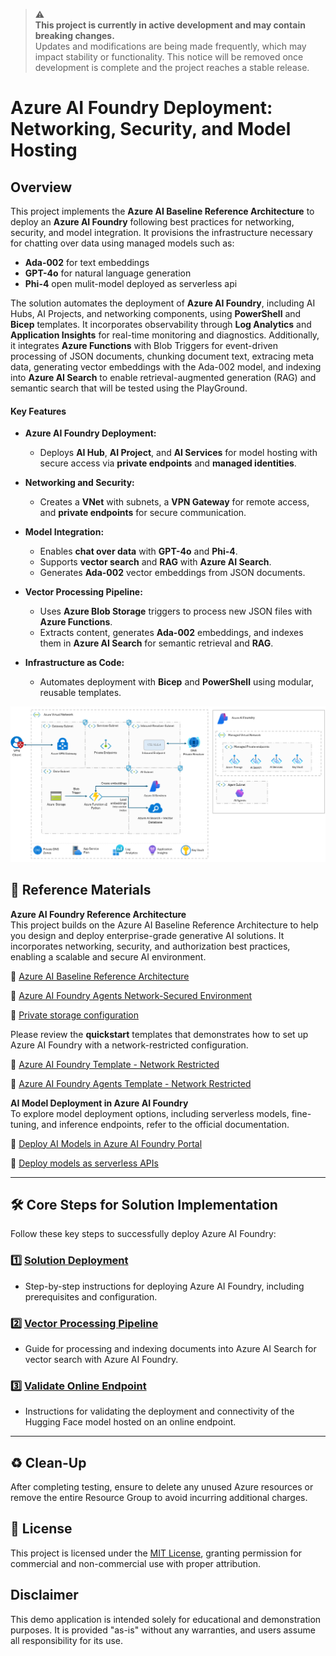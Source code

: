 > ⚠️  
> **This project is currently in active development and may contain breaking changes.**  
> Updates and modifications are being made frequently, which may impact stability or functionality. This notice will be removed once development is complete and the project reaches a stable release.  

# Azure AI Foundry Deployment: Networking, Security, and Model Hosting  

## Overview  

This project implements the **Azure AI Baseline Reference Architecture** to deploy an **Azure AI Foundry** following best practices for networking, security, and model integration. It provisions the infrastructure necessary for chatting over data using managed models such as:  
- **Ada-002** for text embeddings  
- **GPT-4o** for natural language generation  
- **Phi-4** open mulit-model deployed as serverless api  


The solution automates the deployment of **Azure AI Foundry**, including AI Hubs, AI Projects, and networking components, using **PowerShell** and **Bicep** templates. It incorporates observability through **Log Analytics**  and **Application Insights** for real-time monitoring and diagnostics. Additionally, it integrates **Azure Functions** with Blob Triggers for event-driven processing of JSON documents, chunking document text, extracing meta data, generating vector embeddings with the Ada-002 model, and indexing  into **Azure AI Search** to enable retrieval-augmented generation (RAG) and semantic search that will be tested using the PlayGround.

#### Key Features  

- **Azure AI Foundry Deployment:**  
  - Deploys **AI Hub**, **AI Project**, and **AI Services** for model hosting with secure access via **private endpoints** and **managed identities**.  

- **Networking and Security:**  
  - Creates a **VNet** with subnets, a **VPN Gateway** for remote access, and **private endpoints** for secure communication.  

- **Model Integration:**  
  - Enables **chat over data** with **GPT-4o** and **Phi-4**.  
  - Supports **vector search** and **RAG** with **Azure AI Search**.  
  - Generates **Ada-002** vector embeddings from JSON documents.  

- **Vector Processing Pipeline:**  
  - Uses **Azure Blob Storage** triggers to process new JSON files with **Azure Functions**.  
  - Extracts content, generates **Ada-002** embeddings, and indexes them in **Azure AI Search** for semantic retrieval and **RAG**.  

- **Infrastructure as Code:**  
  - Automates deployment with **Bicep** and **PowerShell** using modular, reusable templates.

![design](./media/design3.png)

## 🔗 Reference Materials


 **Azure AI Foundry Reference Architecture**  
This project builds on the Azure AI Baseline Reference Architecture to help you design and deploy enterprise-grade generative AI solutions. It incorporates networking, security, and authorization best practices, enabling a scalable and secure AI environment.  

🔗 [Azure AI Baseline Reference Architecture](https://learn.microsoft.com/en-us/azure/architecture/ai-ml/architecture/baseline-openai-e2e-chat)  

🔗 [Azure AI Foundry Agents Network-Secured Environment](https://learn.microsoft.com/en-us/azure/ai-foundry/agents/how-to/virtual-networks)  

🔗 [Private storage configuration](https://learn.microsoft.com/en-us/azure/ai-foundry/how-to/configure-private-link?tabs=azure-portal&pivots=hub-project#private-storage-configuration)  

Please review the **quickstart** templates that demonstrates how to set up Azure AI Foundry with a network-restricted configuration.

🔗 [Azure AI Foundry Template - Network Restricted ](https://github.com/Azure/azure-quickstart-templates/tree/master/quickstarts/microsoft.machinelearningservices/aifoundry-network-restricted)  

🔗 [Azure AI Foundry Agents Template - Network Restricted ](https://github.com/Azure/azure-quickstart-templates/tree/master/quickstarts/microsoft.azure-ai-agent-service/network-secured-agent)  


**AI Model Deployment in Azure AI Foundry**  
To explore model deployment options, including serverless models, fine-tuning, and inference endpoints, refer to the official documentation.  

🔗 [Deploy AI Models in Azure AI Foundry Portal](https://learn.microsoft.com/en-us/azure/ai-foundry/concepts/deployments-overview)  

🔗 [Deploy models as serverless APIs](https://learn.microsoft.com/en-us/azure/ai-foundry/how-to/deploy-models-serverless)  



---

## 🛠️ **Core Steps for Solution Implementation**

Follow these key steps to successfully deploy Azure AI Foundry:

### 1️⃣ [**Solution Deployment**](docs/deployment.md)
- Step-by-step instructions for deploying Azure AI Foundry, including prerequisites and configuration.   

### 2️⃣ [**Vector Processing Pipeline**](docs/vector-processing.md)
-  Guide for processing and indexing documents into Azure AI Search for vector search with Azure AI Foundry.  

### 3️⃣ [**Validate Online Endpoint**](docs/online-endpoints.md)  
- Instructions for validating the deployment and connectivity of the Hugging Face model hosted on an online endpoint.  

---

## ♻️ Clean-Up

After completing testing, ensure to delete any unused Azure resources or remove the entire Resource Group to avoid incurring additional charges.


## 📜 License
This project is licensed under the [MIT License](LICENSE.md), granting permission for commercial and non-commercial use with proper attribution.


## Disclaimer
This demo application is intended solely for educational and demonstration purposes. It is provided "as-is" without any warranties, and users assume all responsibility for its use.
